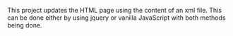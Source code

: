 This project updates the HTML page using the content of an xml file. This can be done either by using jquery or vanilla JavaScript with both methods being done.
